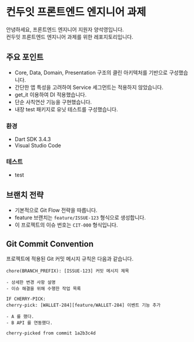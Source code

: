 # 컨두잇 프론트엔드 엔지니어 과제

안녕하세요, 프론트엔드 엔지니어 지원자 양석영입니다.  
컨두잇 프론트엔드 엔지니어 과제를 위한 레포지토리입니다.

## 주요 포인트

- Core, Data, Domain, Presentation 구조의 클린 아키텍처를 기반으로 구성했습니다.
- 간단한 앱 특성을 고려하여 Service 세그먼트는 적용하지 않았습니다.
- get_it 이용하여 DI 적용했습니다.
- 단순 사칙연산 기능을 구현했습니다.
- 내장 test 패키지로 유닛 테스트를 구성했습니다.

### 환경

- Dart SDK 3.4.3
- Visual Studio Code

### 테스트

- test

## 브랜치 전략

- 기본적으로 Git Flow 전략을 따릅니다.
- feature 브랜치는 `feature/ISSUE-123` 형식으로 생성합니다.
- 이 프로젝트의 이슈 번호는 `CIT-000` 형식입니다.

## Git Commit Convention

프로젝트에 적용된 Git 커밋 메시지 규칙은 다음과 같습니다.

```plaintext
chore(BRANCH_PREFIX): [ISSUE-123] 커밋 메시지 제목

- 상세한 변경 사항 설명
- 이슈 해결을 위해 수행한 작업 목록

IF CHERRY-PICK:
cherry-pick: [WALLET-284][feature/WALLET-284] 이벤트 기능 추가

- A 를 했다.
- B API 를 연동했다.

cherry-picked from commit 1a2b3c4d
```
